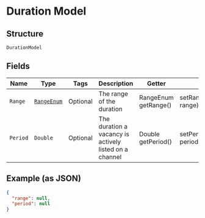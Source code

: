 
# Duration Model

## Structure

`DurationModel`

## Fields

| Name | Type | Tags | Description | Getter | Setter |
|  --- | --- | --- | --- | --- | --- |
| `Range` | [`RangeEnum`](../../doc/models/range-enum.md) | Optional | The range of the duration | RangeEnum getRange() | setRange(RangeEnum range) |
| `Period` | `Double` | Optional | The duration a vacancy is actively listed on a channel | Double getPeriod() | setPeriod(Double period) |

## Example (as JSON)

```json
{
  "range": null,
  "period": null
}
```

